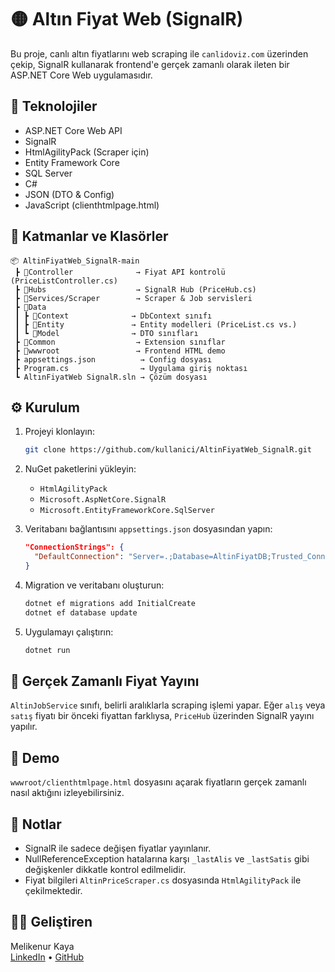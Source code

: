 # 🟡 Altın Fiyat Web (SignalR)

Bu proje, canlı altın fiyatlarını web scraping ile `canlidoviz.com` üzerinden çekip, SignalR kullanarak frontend'e gerçek zamanlı olarak ileten bir ASP.NET Core Web uygulamasıdır.

## 🔧 Teknolojiler

- ASP.NET Core Web API
- SignalR
- HtmlAgilityPack (Scraper için)
- Entity Framework Core
- SQL Server
- C#
- JSON (DTO & Config)
- JavaScript (clienthtmlpage.html)

## 📁 Katmanlar ve Klasörler

```
📦 AltinFiyatWeb_SignalR-main
 ┣ 📂Controller              → Fiyat API kontrolü (PriceListController.cs)
 ┣ 📂Hubs                    → SignalR Hub (PriceHub.cs)
 ┣ 📂Services/Scraper        → Scraper & Job servisleri
 ┣ 📂Data
 ┃ ┣ 📂Context              → DbContext sınıfı
 ┃ ┣ 📂Entity               → Entity modelleri (PriceList.cs vs.)
 ┃ ┗ 📂Model                → DTO sınıfları
 ┣ 📂Common                  → Extension sınıflar
 ┣ 📂wwwroot                 → Frontend HTML demo
 ┣ appsettings.json          → Config dosyası
 ┣ Program.cs                → Uygulama giriş noktası
 ┗ AltınFiyatWeb SignalR.sln → Çözüm dosyası
```

## ⚙️ Kurulum

1. Projeyi klonlayın:
   ```bash
   git clone https://github.com/kullanici/AltinFiyatWeb_SignalR.git
   ```

2. NuGet paketlerini yükleyin:
   - `HtmlAgilityPack`
   - `Microsoft.AspNetCore.SignalR`
   - `Microsoft.EntityFrameworkCore.SqlServer`

3. Veritabanı bağlantısını `appsettings.json` dosyasından yapın:
   ```json
   "ConnectionStrings": {
     "DefaultConnection": "Server=.;Database=AltinFiyatDB;Trusted_Connection=True;"
   }
   ```

4. Migration ve veritabanı oluşturun:
   ```bash
   dotnet ef migrations add InitialCreate
   dotnet ef database update
   ```

5. Uygulamayı çalıştırın:
   ```bash
   dotnet run
   ```

## 🔁 Gerçek Zamanlı Fiyat Yayını

`AltinJobService` sınıfı, belirli aralıklarla scraping işlemi yapar. Eğer `alış` veya `satış` fiyatı bir önceki fiyattan farklıysa, `PriceHub` üzerinden SignalR yayını yapılır.

## 🧪 Demo

`wwwroot/clienthtmlpage.html` dosyasını açarak fiyatların gerçek zamanlı nasıl aktığını izleyebilirsiniz.

## 📌 Notlar

- SignalR ile sadece değişen fiyatlar yayınlanır.
- NullReferenceException hatalarına karşı `_lastAlis` ve `_lastSatis` gibi değişkenler dikkatle kontrol edilmelidir.
- Fiyat bilgileri `AltinPriceScraper.cs` dosyasında `HtmlAgilityPack` ile çekilmektedir.

## 👩‍💻 Geliştiren

Melikenur Kaya  
[LinkedIn](https://linkedin.com/in/melikenur-kaya) • [GitHub](https://github.com/melikenrkaya)

